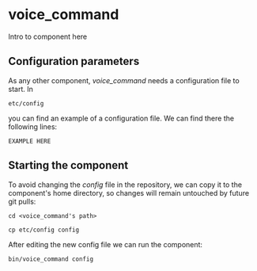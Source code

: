 # voice_command
Intro to component here


## Configuration parameters
As any other component, *voice_command* needs a configuration file to start. In
```
etc/config
```
you can find an example of a configuration file. We can find there the following lines:
```
EXAMPLE HERE
```

## Starting the component
To avoid changing the *config* file in the repository, we can copy it to the component's home directory, so changes will remain untouched by future git pulls:

```
cd <voice_command's path> 
```
```
cp etc/config config
```

After editing the new config file we can run the component:

```
bin/voice_command config
```
